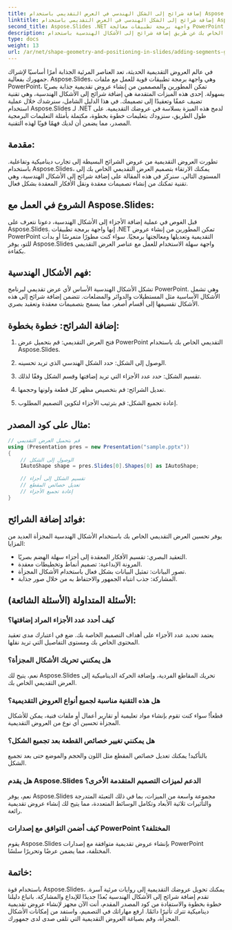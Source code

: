 ```yaml
---
title: إضافة شرائح إلى الشكل الهندسي في العرض التقديمي باستخدام Aspose.Slides
linktitle: إضافة شرائح إلى الشكل الهندسي في العرض التقديمي باستخدام Aspose.Slides
second_title: Aspose.Slides .NET واجهة برمجة تطبيقات معالجة PowerPoint
description: قم بتحسين تصميم العرض التقديمي الخاص بك عن طريق إضافة شرائح إلى الأشكال الهندسية باستخدام Aspose.Slides. تعلم خطوة بخطوة واستكشف الأسئلة الشائعة في هذا الدليل الشامل.
type: docs
weight: 13
url: /ar/net/shape-geometry-and-positioning-in-slides/adding-segments-geometry-shape/
---
```


في عالم العروض التقديمية الحديثة، تعد العناصر المرئية الجذابة أمرًا أساسيًا لإشراك جمهورك بفعالية. Aspose.Slides، وهي واجهة برمجة تطبيقات قوية للعمل مع ملفات PowerPoint، تمكن المطورين والمصممين من إنشاء عروض تقديمية جذابة بصريًا بسهولة. إحدى هذه الميزات المتقدمة هي إضافة شرائح إلى الأشكال الهندسية، وهي تقنية تضيف عمقًا وتعقيدًا إلى تصميمك. في هذا الدليل الشامل، سنرشدك خلال عملية استخدام Aspose.Slides لـ .NET لدمج هذه الميزة بسلاسة في عروضك التقديمية. على طول الطريق، سنزودك بتعليمات خطوة بخطوة، مكتملة بأمثلة التعليمات البرمجية المصدر، مما يضمن أن لديك فهمًا قويًا لهذه التقنية.

## مقدمة:

تطورت العروض التقديمية من عروض الشرائح البسيطة إلى تجارب ديناميكية وتفاعلية. باستخدام Aspose.Slides، يمكنك الارتقاء بتصميم العرض التقديمي الخاص بك إلى المستوى التالي. سنركز في هذه المقالة على إضافة شرائح إلى الأشكال الهندسية، وهي تقنية تمكنك من إنشاء تصميمات معقدة ونقل الأفكار المعقدة بشكل فعال.

## الشروع في العمل مع Aspose.Slides:

قبل الغوص في عملية إضافة الأجزاء إلى الأشكال الهندسية، دعونا نتعرف على Aspose.Slides. إنها واجهة برمجة تطبيقات .NET تمكن المطورين من إنشاء عروض PowerPoint التقديمية وتعديلها ومعالجتها برمجيًا. سواء كنت مطورًا متمرسًا أو بدأت للتو، يوفر Aspose.Slides واجهة سهلة الاستخدام للعمل مع عناصر العرض التقديمي بكفاءة.

## فهم الأشكال الهندسية:

تشكل الأشكال الهندسية الأساس لأي عرض تقديمي لبرنامج PowerPoint. وهي تشمل الأشكال الأساسية مثل المستطيلات والدوائر والمضلعات. تتضمن إضافة شرائح إلى هذه الأشكال تقسيمها إلى أقسام أصغر، مما يسمح بتصميمات معقدة وتعقيد بصري.

## إضافة الشرائح: خطوة بخطوة:

1. فتح العرض التقديمي: قم بتحميل عرض PowerPoint التقديمي الخاص بك باستخدام Aspose.Slides.

2. الوصول إلى الشكل: حدد الشكل الهندسي الذي تريد تحسينه.

3. تقسيم الشكل: حدد عدد الأجزاء التي تريد إضافتها وقسم الشكل وفقًا لذلك.

4. تعديل الشرائح: قم بتخصيص مظهر كل قطعة ولونها وحجمها.

5. إعادة تجميع الشكل: قم بترتيب الأجزاء لتكوين التصميم المطلوب.

## مثال على كود المصدر:

```csharp
// قم بتحميل العرض التقديمي
using (Presentation pres = new Presentation("sample.pptx"))
{
    // الوصول إلى الشكل
    IAutoShape shape = pres.Slides[0].Shapes[0] as IAutoShape;

    // تقسيم الشكل إلى أجزاء
    // تعديل خصائص المقطع
    // إعادة تجميع الأجزاء
}
```

## فوائد إضافة الشرائح:

يوفر تحسين العرض التقديمي الخاص بك باستخدام الأشكال الهندسية المجزأة العديد من المزايا:

- التعقيد البصري: تقسيم الأفكار المعقدة إلى أجزاء سهلة الهضم بصريًا.
- المرونة الإبداعية: تصميم أنماط وتخطيطات معقدة.
- تصور البيانات: تمثيل البيانات بشكل فعال باستخدام الأشكال المجزأة.
- المشاركة: جذب انتباه الجمهور والاحتفاظ به من خلال صور جذابة.

## الأسئلة المتداولة (الأسئلة الشائعة):

### كيف أحدد عدد الأجزاء المراد إضافتها؟

يعتمد تحديد عدد الأجزاء على أهداف التصميم الخاصة بك. ضع في اعتبارك مدى تعقيد المحتوى الخاص بك ومستوى التفاصيل التي تريد نقلها.

### هل يمكنني تحريك الأشكال المجزأة؟

نعم، يتيح لك Aspose.Slides تحريك المقاطع الفردية، وإضافة الحركة الديناميكية إلى العرض التقديمي الخاص بك.

### هل هذه التقنية مناسبة لجميع أنواع العروض التقديمية؟

قطعاً! سواء كنت تقوم بإنشاء مواد تعليمية أو تقارير أعمال أو ملفات فنية، يمكن للأشكال المجزأة تحسين أي نوع من العروض التقديمية.

### هل يمكنني تغيير خصائص القطعة بعد تجميع الشكل؟

بالتأكيد! يمكنك تعديل خصائص المقطع مثل اللون والحجم والموضع حتى بعد تجميع الشكل.

### هل يقدم Aspose.Slides الدعم لميزات التصميم المتقدمة الأخرى؟

نعم، يوفر Aspose.Slides مجموعة واسعة من الميزات، بما في ذلك التعبئة المتدرجة والتأثيرات ثلاثية الأبعاد وتكامل الوسائط المتعددة، مما يتيح لك إنشاء عروض تقديمية رائعة.

### كيف أضمن التوافق مع إصدارات PowerPoint المختلفة؟

يقوم Aspose.Slides بإنشاء عروض تقديمية متوافقة مع إصدارات PowerPoint المختلفة، مما يضمن عرضًا وتحريرًا سلسًا.

## خاتمة:

باستخدام قوة Aspose.Slides، يمكنك تحويل عروضك التقديمية إلى روايات مرئية آسرة. تقدم إضافة شرائح إلى الأشكال الهندسية بُعدًا جديدًا للإبداع والمشاركة. باتباع دليلنا خطوة بخطوة والاستفادة من كود المصدر المقدم، أنت الآن مجهز لإنشاء عروض تقديمية ديناميكية تترك تأثيرًا دائمًا. ارفع مهاراتك في التصميم، واستفد من إمكانات الأشكال المجزأة، وقم بصياغة العروض التقديمية التي تلقى صدى لدى جمهورك.